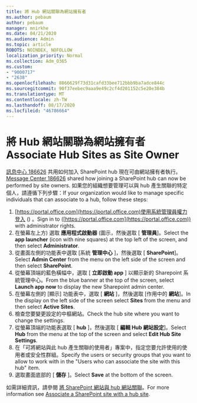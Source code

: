 ```yaml
---
title: 將 Hub 網站關聯為網站擁有者
ms.author: pebaum
author: pebaum
manager: mnirkhe
ms.date: 04/21/2020
ms.audience: Admin
ms.topic: article
ROBOTS: NOINDEX, NOFOLLOW
localization_priority: Normal
ms.collection: Adm_O365
ms.custom:
- "9000717"
- "2638"
ms.openlocfilehash: 8866629f73d31cafd33bee712bbb9ba7adce844c
ms.sourcegitcommit: 90f37eebec9aaa9e49c2cf4d201152c5e20e384b
ms.translationtype: MT
ms.contentlocale: zh-TW
ms.lasthandoff: 08/17/2020
ms.locfileid: "46786664"
---
```

# <a name="associate-hub-sites-as-site-owner"></a><span data-ttu-id="d6c3f-102">將 Hub 網站關聯為網站擁有者</span><span class="sxs-lookup"><span data-stu-id="d6c3f-102">Associate Hub Sites as Site Owner</span></span>

<span data-ttu-id="d6c3f-103">[訊息中心 186626](https://admin.microsoft.com/Adminportal/Home?source=applauncher#/MessageCenter?id=MC186626) 共用如何加入 SharePoint hub 現在可由網站擁有者執行。</span><span class="sxs-lookup"><span data-stu-id="d6c3f-103">[Message Center 186626](https://admin.microsoft.com/Adminportal/Home?source=applauncher#/MessageCenter?id=MC186626) shared how joining a SharePoint hub can now be performed by site owners.</span></span> <span data-ttu-id="d6c3f-104">如果您的組織想要管理可以與 hub 產生關聯的特定個人，請遵循下列步驟：</span><span class="sxs-lookup"><span data-stu-id="d6c3f-104">If your organization would like to manage specific individuals that can associate to a hub, follow these steps:</span></span> 

1. <span data-ttu-id="d6c3f-105">[https://portal.office.com](https://portal.office.com)使用系統管理員權力登入 () 。</span><span class="sxs-lookup"><span data-stu-id="d6c3f-105">Sign in to ([https://portal.office.com](https://portal.office.com)) with administrator rights.</span></span>
2. <span data-ttu-id="d6c3f-106">在螢幕左上方) 選取 **應用程式啟動器** (圖示，然後選取 [ **管理員**]。</span><span class="sxs-lookup"><span data-stu-id="d6c3f-106">Select the **app launcher** (icon with nine squares) at the top left of the screen, and then select **Administrator**.</span></span>
3. <span data-ttu-id="d6c3f-107">從畫面左側的功能表中選取 [系統 **管理中心** ]，然後選取 [ **SharePoint**]。</span><span class="sxs-lookup"><span data-stu-id="d6c3f-107">Select **Admin Center** from the menu on the left side of the screen and then select **SharePoint**.</span></span>
4. <span data-ttu-id="d6c3f-108">從螢幕頂端的藍色橫幅中，選取 [ **立即啟動 app** ] 以顯示新的 Sharepoint 系統管理中心。</span><span class="sxs-lookup"><span data-stu-id="d6c3f-108">From the blue banner at the top of the screen, select **Launch app now** to display the new Sharepoint admin center.</span></span>
5. <span data-ttu-id="d6c3f-109">在螢幕左側的 [顯示] 功能表中，選取 [ **網站** ]，然後選取 [作用中的 **網站**]。</span><span class="sxs-lookup"><span data-stu-id="d6c3f-109">In the display on the left side of the screen select **Sites** from the menu and then select **Active Sites**.</span></span>
6. <span data-ttu-id="d6c3f-110">檢查您要變更設定的中樞網站。</span><span class="sxs-lookup"><span data-stu-id="d6c3f-110">Check the hub site where you want to change the settings.</span></span>
7. <span data-ttu-id="d6c3f-111">從螢幕頂端的功能表選取 [ **hub** ]，然後選取 [ **編輯 Hub 網站設定**]。</span><span class="sxs-lookup"><span data-stu-id="d6c3f-111">Select **Hub** from the menu at the top of the screen and select **Edit Hub Site Settings**.</span></span>
8. <span data-ttu-id="d6c3f-112">在「可將網站與此 hub 產生關聯的使用者」專案中，指定您要允許使用的使用者或安全性群組。</span><span class="sxs-lookup"><span data-stu-id="d6c3f-112">Specify the users or security groups that you want to allow to work with in the "Users who can associate the site with this hub" item.</span></span>
9. <span data-ttu-id="d6c3f-113">選取畫面底部的 [ **儲存** ]。</span><span class="sxs-lookup"><span data-stu-id="d6c3f-113">Select **Save** at the bottom of the screen.</span></span>

<span data-ttu-id="d6c3f-114">如需詳細資訊，請參閱 [將 SharePoint 網站與 hub 網站關聯](https://support.office.com/article/associate-a-sharepoint-site-with-a-hub-site-ae0009fd-af04-4d3d-917d-88edb43efc05)。</span><span class="sxs-lookup"><span data-stu-id="d6c3f-114">For more information see [Associate a SharePoint site with a hub site](https://support.office.com/article/associate-a-sharepoint-site-with-a-hub-site-ae0009fd-af04-4d3d-917d-88edb43efc05).</span></span> 